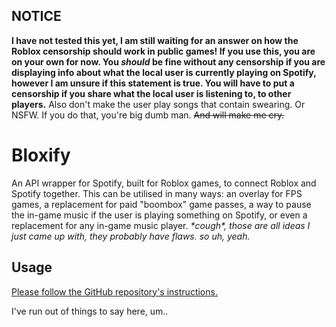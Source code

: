 ## NOTICE

**I have not tested this yet, I am still waiting for an answer on how the Roblox censorship should work in public games! If you use this, you are on your own for now. You *should* be fine without any censorship if you are displaying info about what the local user is currently playing on Spotify, however I am unsure if this statement is true. You will have to put a censorship if you share what the local user is listening to, to other players.** Also don't make the user play songs that contain swearing. Or NSFW. If you do that, you're big dumb man. ~~And will make me cry.~~

# Bloxify
An API wrapper for Spotify, built for Roblox games, to connect Roblox and Spotify together. This can be utilised in many ways: an overlay for FPS games, a replacement for paid "boombox" game passes, a way to pause the in-game music if the user is playing something on Spotify, or even a replacement for any in-game music player. *\*cough\*, those are all ideas I just came up with, they probably have flaws. so uh, yeah.*

## Usage
[Please follow the GitHub repository's instructions.](https://github.com/AtlasC0R3/bloxify#setupinstallation)

I've run out of things to say here, um..
